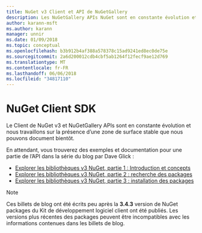 ```yaml
---
title: NuGet v3 Client et API de NuGetGallery
description: Les NuGetGallery APIs NuGet sont en constante évolution et non encore documenté, mais des exemples sont disponibles sur le blog de Dave Glick.
author: karann-msft
ms.author: karann
manager: unnir
ms.date: 01/09/2018
ms.topic: conceptual
ms.openlocfilehash: b3b912b4af388a578378c15ad9241ed8ec0de75e
ms.sourcegitcommit: 2a6d200012cdb4cbf5ab1264f12fecf9ae12d769
ms.translationtype: MT
ms.contentlocale: fr-FR
ms.lasthandoff: 06/06/2018
ms.locfileid: "34817110"
---
```

# <a name="nuget-client-sdk"></a>NuGet Client SDK

Le Client de NuGet v3 et NuGetGallery APIs sont en constante évolution et nous travaillons sur la présence d’une zone de surface stable que nous pouvons document bientôt.

En attendant, vous trouverez des exemples et documentation pour une partie de l’API dans la série du blog par Dave Glick :

- [Explorer les bibliothèques v3 NuGet, partie 1 : Introduction et concepts](http://daveaglick.com/posts/exploring-the-nuget-v3-libraries-part-1)
- [Explorer les bibliothèques v3 NuGet, partie 2 : recherche des packages](http://daveaglick.com/posts/exploring-the-nuget-v3-libraries-part-2)
- [Explorer les bibliothèques v3 NuGet, partie 3 : installation des packages](http://daveaglick.com/posts/exploring-the-nuget-v3-libraries-part-3)

> [!Note]
> Ces billets de blog ont été écrits peu après la **3.4.3** version de NuGet packages du Kit de développement logiciel client ont été publiés.
> Les versions plus récentes des packages peuvent être incompatibles avec les informations contenues dans les billets de blog.

